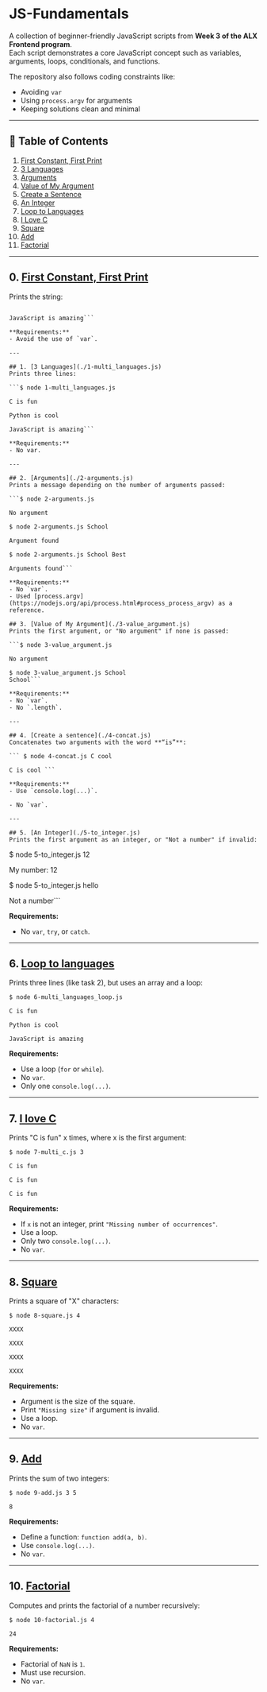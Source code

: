 # JS-Fundamentals  
A collection of beginner-friendly JavaScript scripts from **Week 3 of the ALX Frontend program**.  
Each script demonstrates a core JavaScript concept such as variables, arguments, loops, conditionals, and functions.  

The repository also follows coding constraints like:  
- Avoiding `var`  
- Using `process.argv` for arguments  
- Keeping solutions clean and minimal  

---

## 📑 Table of Contents  
1. [First Constant, First Print](#0-first-constant-first-print)  
2. [3 Languages](#1-3-languages)  
3. [Arguments](#2-arguments)  
4. [Value of My Argument](#3-value-of-my-argument)  
5. [Create a Sentence](#4-create-a-sentence)  
6. [An Integer](#5-an-integer)  
7. [Loop to Languages](#6-loop-to-languages)  
8. [I Love C](#7-i-love-c)  
9. [Square](#8-square)  
10. [Add](#9-add)  
11. [Factorial](#10-factorial)  

---

## 0. [First Constant, First Print](./0-javascript_is_amazing.js)  
Prints the string: 

```$ node 0-javascript_is_amazing.js

JavaScript is amazing```   

**Requirements:**
- Avoid the use of `var`.

---

## 1. [3 Languages](./1-multi_languages.js)
Prints three lines:

```$ node 1-multi_languages.js 

C is fun

Python is cool  

JavaScript is amazing```

**Requirements:**
- No var.

---

## 2. [Arguments](./2-arguments.js)
Prints a message depending on the number of arguments passed:

```$ node 2-arguments.js

No argument 

$ node 2-arguments.js School

Argument found  

$ node 2-arguments.js School Best

Arguments found```

**Requirements:**
- No `var`.
- Used [process.argv](https://nodejs.org/api/process.html#process_process_argv) as a reference.

## 3. [Value of My Argument](./3-value_argument.js)
Prints the first argument, or "No argument" if none is passed:

```$ node 3-value_argument.js 

No argument

$ node 3-value_argument.js School   
School```

**Requirements:**
- No `var`.
- No `.length`.

---

## 4. [Create a sentence](./4-concat.js)
Concatenates two arguments with the word **“is”**:

``` $ node 4-concat.js C cool

C is cool ```

**Requirements:**
- Use `console.log(...)`.

- No `var`.

---

## 5. [An Integer](./5-to_integer.js)
Prints the first argument as an integer, or "Not a number" if invalid:

```
$ node 5-to_integer.js 12

My number: 12

$ node 5-to_integer.js hello

Not a number```

**Requirements:**
- No `var`, `try`, or `catch`.

---

## 6. [Loop to languages](./6-multi_languages_loop.js)
Prints three lines (like task 2), but uses an array and a loop:

```
$ node 6-multi_languages_loop.js

C is fun

Python is cool

JavaScript is amazing
```

**Requirements:**
- Use a loop (`for` or `while`).
- No `var`.
- Only one `console.log(...)`.

---

## 7. [I love C](./7-multi_c.js)
Prints "C is fun" x times, where x is the first argument:

```
$ node 7-multi_c.js 3

C is fun

C is fun

C is fun
```

**Requirements:**
- If `x` is not an integer, print `"Missing number of occurrences"`.
- Use a loop.
- Only two `console.log(...)`.
- No `var`.

---

## 8. [Square](./8-square.js)
Prints a square of "X" characters:

```
$ node 8-square.js 4

XXXX

XXXX

XXXX

XXXX
```

**Requirements:**
- Argument is the size of the square.
- Print `"Missing size"` if argument is invalid.
- Use a loop.
- No `var`.

---

## 9. [Add](./9-add.js)
Prints the sum of two integers:

```
$ node 9-add.js 3 5

8
```

**Requirements:**
- Define a function: `function add(a, b)`.
- Use `console.log(...)`.
- No `var`.

---

## 10. [Factorial](./10-factorial.js)
Computes and prints the factorial of a number recursively:

```
$ node 10-factorial.js 4

24
```

**Requirements:**
- Factorial of `NaN` is `1`.
- Must use recursion.
- No `var`.